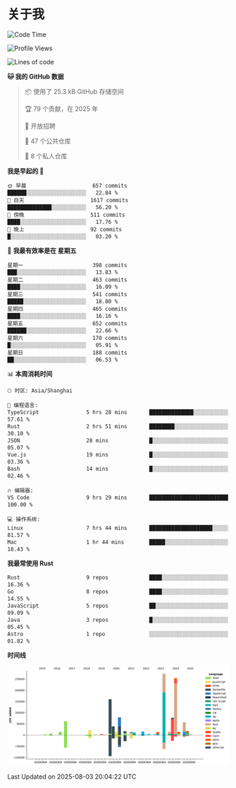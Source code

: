 # 关于我

<!--START_SECTION:waka-->
![Code Time](http://img.shields.io/badge/Code%20Time-4%2C008%20hrs%2015%20mins-blue)

![Profile Views](http://img.shields.io/badge/%E4%B8%AA%E4%BA%BA%E8%B5%84%E6%96%99%E8%A7%82%E7%9C%8B%E6%AC%A1%E6%95%B0-0-blue)

![Lines of code](https://img.shields.io/badge/%E4%BB%8E%E3%80%8CHello%20World%E3%80%8D%E8%B5%B7%E6%88%91%E5%B7%B2%E7%BB%8F%E5%86%99%E4%BA%86-1.2%20million%20%E8%A1%8C%E4%BB%A3%E7%A0%81-blue)

**🐱 我的 GitHub 数据** 

> 📦  使用了 25.3 kB GitHub 存储空间 
 > 
> 🏆 79 个贡献，在 2025 年
 > 
> 💼 开放招聘
 > 
> 📜 47 个公共仓库 
 > 
> 🔑 8 个私人仓库 
 > 
**我是早起的 🐤** 

```text
🌞 早晨                     657 commits         ██████░░░░░░░░░░░░░░░░░░░   22.84 % 
🌆 白天                     1617 commits        ██████████████░░░░░░░░░░░   56.20 % 
🌃 傍晚                     511 commits         ████░░░░░░░░░░░░░░░░░░░░░   17.76 % 
🌙 晚上                     92 commits          █░░░░░░░░░░░░░░░░░░░░░░░░   03.20 % 
```
📅 **我最有效率是在 星期五** 

```text
星期一                      398 commits         ███░░░░░░░░░░░░░░░░░░░░░░   13.83 % 
星期二                      463 commits         ████░░░░░░░░░░░░░░░░░░░░░   16.09 % 
星期三                      541 commits         █████░░░░░░░░░░░░░░░░░░░░   18.80 % 
星期四                      465 commits         ████░░░░░░░░░░░░░░░░░░░░░   16.16 % 
星期五                      652 commits         ██████░░░░░░░░░░░░░░░░░░░   22.66 % 
星期六                      170 commits         █░░░░░░░░░░░░░░░░░░░░░░░░   05.91 % 
星期日                      188 commits         ██░░░░░░░░░░░░░░░░░░░░░░░   06.53 % 
```


📊 **本周消耗时间** 

```text
🕑︎ 时区: Asia/Shanghai

💬 编程语言: 
TypeScript               5 hrs 28 mins       ██████████████░░░░░░░░░░░   57.61 % 
Rust                     2 hrs 51 mins       ████████░░░░░░░░░░░░░░░░░   30.10 % 
JSON                     28 mins             █░░░░░░░░░░░░░░░░░░░░░░░░   05.07 % 
Vue.js                   19 mins             █░░░░░░░░░░░░░░░░░░░░░░░░   03.36 % 
Bash                     14 mins             █░░░░░░░░░░░░░░░░░░░░░░░░   02.46 % 

🔥 编辑器: 
VS Code                  9 hrs 29 mins       █████████████████████████   100.00 % 

💻 操作系统: 
Linux                    7 hrs 44 mins       ████████████████████░░░░░   81.57 % 
Mac                      1 hr 44 mins        █████░░░░░░░░░░░░░░░░░░░░   18.43 % 
```

**我最常使用 Rust** 

```text
Rust                     9 repos             ████░░░░░░░░░░░░░░░░░░░░░   16.36 % 
Go                       8 repos             ████░░░░░░░░░░░░░░░░░░░░░   14.55 % 
JavaScript               5 repos             ██░░░░░░░░░░░░░░░░░░░░░░░   09.09 % 
Java                     3 repos             █░░░░░░░░░░░░░░░░░░░░░░░░   05.45 % 
Astro                    1 repo              ░░░░░░░░░░░░░░░░░░░░░░░░░   01.82 % 
```



**时间线**

![Lines of Code chart](https://raw.githubusercontent.com/catusax/catusax/master/assets/bar_graph.png)


 Last Updated on 2025-08-03 20:04:22 UTC
<!--END_SECTION:waka-->
